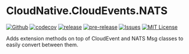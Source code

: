 # CloudNative.CloudEvents.NATS

[![Github][github-shield]][action-url]
[![codecov][codecov-shield]][codecov-url]
[![release][release-shield]][release-url]
[![pre-release][pre-release-shield]][release-url]
[![Issues][issues-shield]][issues-url]
[![MIT License][license-shield]][license-url]

Adds extension methods on top of CloudEvent and NATS Msg classes to easily convert between them.


[stars-url]: https://github.com/idarb-oss/CloudNative.CloudEvents.NATS/stargazers

[issues-shield]: https://img.shields.io/github/issues/idarb-oss/CloudNative.CloudEvents.NATS.svg?style=for-the-badge
[issues-url]: https://github.com/idarb-oss/CloudNative.CloudEvents.NATS/issues

[license-shield]: https://img.shields.io/github/license/idarb-oss/CloudNative.CloudEvents.NATS.svg?style=for-the-badge
[license-url]: https://github.com/idarb-oss/CloudNative.CloudEvents.NATS/blob/master/LICENSE

[codecov-shield]: https://img.shields.io/codecov/c/github/idarb-oss/CloudNative.CloudEvents.NATS/main?style=for-the-badge&token=1TU3O38DYG
[codecov-url]: https://codecov.io/gh/idarb-oss/CloudNative.CloudEvents.NATS

[github-shield]: https://img.shields.io/github/actions/workflow/status/idarb-oss/CloudNative.CloudEvents.NATS/dotnet.yaml?style=for-the-badge
[action-url]: https://github.com/idarb-oss/CloudNative.CloudEvents.NATS/actions/workflows/dotnet.yaml

[release-shield]: https://img.shields.io/github/v/release/idarb-oss/CloudNative.CloudEvents.NATS?include_prereleases&style=for-the-badge
[pre-release-shield]: https://img.shields.io/github/v/release/idarb-oss/CloudNative.CloudEvents.NATS?include_prereleases&label=pre%20release&style=for-the-badge
[release-url]: https://github.com/idarb-oss/CloudNative.CloudEvents.NATS/releases

[product-screenshot]: images/screenshot.png